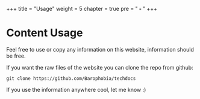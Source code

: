 +++
title = "Usage"
weight = 5
chapter = true
pre = "<b> - </b>"
+++

# Content Usage

Feel free to use or copy any information on this website, information should be free.

If you want the raw files of the website you can clone the repo from github:

```
git clone https://github.com/Barophobia/techdocs
```

If you use the information anywhere cool, let me know :) 
